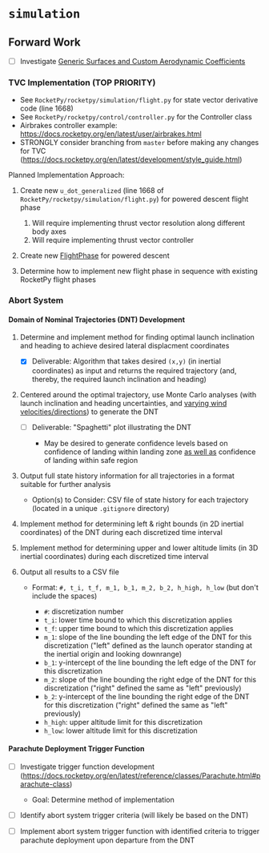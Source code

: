 # `simulation`
## Forward Work
- [ ] Investigate [Generic Surfaces and Custom Aerodynamic Coefficients](https://docs.rocketpy.org/en/latest/user/rocket/generic_surface.html#generic-surfaces-and-custom-aerodynamic-coefficients)

### TVC Implementation (TOP PRIORITY)
- See `RocketPy/rocketpy/simulation/flight.py` for state vector derivative code (line 1668)
- See `RocketPy/rocketpy/control/controller.py` for the Controller class
- Airbrakes controller example: https://docs.rocketpy.org/en/latest/user/airbrakes.html
- STRONGLY consider branching from `master` before making any changes for TVC (https://docs.rocketpy.org/en/latest/development/style_guide.html)

Planned Implementation Approach:

1) Create new `u_dot_generalized` (line 1668 of `RocketPy/rocketpy/simulation/flight.py`) for powered descent flight phase

    1) Will require implementing thrust vector resolution along different body axes
    2) Will require implementing thrust vector controller
2) Create new [FlightPhase](https://docs.rocketpy.org/en/latest/reference/classes/Flight.html#rocketpy.Flight.FlightPhases.FlightPhase) for powered descent
3) Determine how to implement new flight phase in sequence with existing RocketPy flight phases

### Abort System
#### Domain of Nominal Trajectories (DNT) Development
1. Determine and implement method for finding optimal launch inclination and heading to achieve desired lateral displacment coordinates

    - [X] Deliverable: Algorithm that takes desired `(x,y)` (in inertial coordinates) as input and returns the required trajectory (and, thereby, the required launch inclination and heading)

2. Centered around the optimal trajectory, use Monte Carlo analyses (with launch inclination and heading uncertainties, and <u>varying wind velocities/directions</u>) to generate the DNT

    - [ ] Deliverable: "Spaghetti" plot illustrating the DNT

        - May be desired to generate confidence levels based on confidence of landing within landing zone <u>as well as</u> confidence of landing within safe region

3. Output full state history information for all trajectories in a format suitable for further analysis

    - Option(s) to Consider: CSV file of state history for each trajectory (located in a unique `.gitignore` directory)

4. Implement method for determining left & right bounds (in 2D inertial coordinates) of the DNT during each discretized time interval

5. Implement method for determining upper and lower altitude limits (in 3D inertial coordinates) during each discretized time interval

6. Output all results to a CSV file

    - Format: `#, t_i, t_f, m_1, b_1, m_2, b_2, h_high, h_low` (but don't include the spaces)

        - `#`: discretization number
        - `t_i`: lower time bound to which this discretization applies
        - `t_f`: upper time bound to which this discretization applies
        - `m_1`: slope of the line bounding the left edge of the DNT for this discretization ("left" defined as the launch operator standing at the inertial origin and looking downrange)
        - `b_1`: y-intercept of the line bounding the left edge of the DNT for this discretization
        - `m_2`: slope of the line bounding the right edge of the DNT for this discretization ("right" defined the same as "left" previously)
        - `b_2`: y-intercept of the line bounding the right edge of the DNT for this discretization ("right" defined the same as "left" previously)
        - `h_high`: upper altitude limit for this discretization
        - `h_low`: lower altitude limit for this discretization

#### Parachute Deployment Trigger Function
- [ ] Investigate trigger function development (https://docs.rocketpy.org/en/latest/reference/classes/Parachute.html#parachute-class)

    - Goal: Determine method of implementation

- [ ] Identify abort system trigger criteria (will likely be based on the DNT)
- [ ] Implement abort system trigger function with identified criteria to trigger parachute deployment upon departure from the DNT